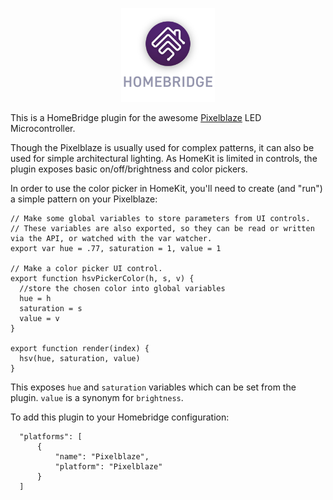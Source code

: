 
<p align="center">

<img src="https://github.com/homebridge/branding/raw/master/logos/homebridge-wordmark-logo-vertical.png" width="150">

</p>

This is a HomeBridge plugin for the awesome [Pixelblaze](https://www.bhencke.com/pixelblaze) LED Microcontroller.

Though the Pixelblaze is usually used for complex patterns, it can also be used for simple architectural lighting. 
As HomeKit is limited in controls, the plugin exposes basic on/off/brightness and color pickers.

In order to use the color picker in HomeKit, you'll need to create (and "run") a simple pattern on your Pixelblaze:

```
// Make some global variables to store parameters from UI controls.
// These variables are also exported, so they can be read or written via the API, or watched with the var watcher.
export var hue = .77, saturation = 1, value = 1

// Make a color picker UI control.
export function hsvPickerColor(h, s, v) {
  //store the chosen color into global variables
  hue = h
  saturation = s
  value = v
}

export function render(index) {
  hsv(hue, saturation, value)
}
```

This exposes `hue` and `saturation` variables which can be set from the plugin. `value` is a synonym for `brightness`.

To add this plugin to your Homebridge configuration:

```
  "platforms": [
      {
          "name": "Pixelblaze",
          "platform": "Pixelblaze"
      }
  ]
```
